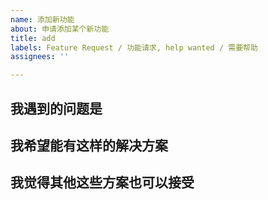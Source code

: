 ```yaml
---
name: 添加新功能
about: 申请添加某个新功能
title: add
labels: Feature Request / 功能请求, help wanted / 需要帮助
assignees: ''

---
```


<!-- 
首先，十分欢迎你来给本项目开 Issue，在提交之前，请花时间阅读一下这个模板的内容，谢谢合作！
- issue 标题请写清 'add ' + 要添加的内容
-->

## 我遇到的问题是



## 我希望能有这样的解决方案



## 我觉得其他这些方案也可以接受
